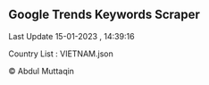 

## Google Trends Keywords Scraper 
 
Last Update 15-01-2023 , 14:39:16

Country List :
VIETNAM.json



© Abdul Muttaqin 
